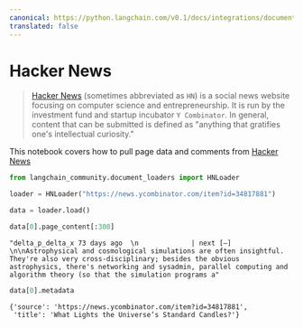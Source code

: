 ```yaml
---
canonical: https://python.langchain.com/v0.1/docs/integrations/document_loaders/hacker_news
translated: false
---
```


# Hacker News

>[Hacker News](https://en.wikipedia.org/wiki/Hacker_News) (sometimes abbreviated as `HN`) is a social news website focusing on computer science and entrepreneurship. It is run by the investment fund and startup incubator `Y Combinator`. In general, content that can be submitted is defined as "anything that gratifies one's intellectual curiosity."

This notebook covers how to pull page data and comments from [Hacker News](https://news.ycombinator.com/)

```python
from langchain_community.document_loaders import HNLoader
```

```python
loader = HNLoader("https://news.ycombinator.com/item?id=34817881")
```

```python
data = loader.load()
```

```python
data[0].page_content[:300]
```

```output
"delta_p_delta_x 73 days ago  \n             | next [–] \n\nAstrophysical and cosmological simulations are often insightful. They're also very cross-disciplinary; besides the obvious astrophysics, there's networking and sysadmin, parallel computing and algorithm theory (so that the simulation programs a"
```

```python
data[0].metadata
```

```output
{'source': 'https://news.ycombinator.com/item?id=34817881',
 'title': 'What Lights the Universe’s Standard Candles?'}
```